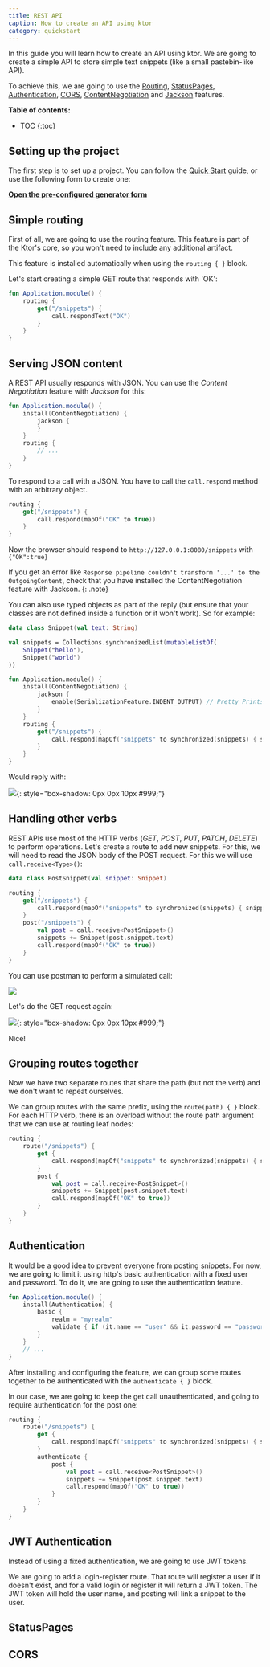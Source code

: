 ```yaml
---
title: REST API
caption: How to create an API using ktor
category: quickstart
---
```


In this guide you will learn how to create an API using ktor.
We are going to create a simple API to store simple text snippets (like a small pastebin-like API).

To achieve this, we are going to use the
[Routing](/features/routing.html),
[StatusPages](/features/status-pages.html),
[Authentication](/features/authentication.html),
[CORS](/features/cors.html),
[ContentNegotiation](/features/content-negotiation.html) and
[Jackson](/features/content-negotiation/jackson.html)
features.

**Table of contents:**

* TOC
{:toc}

## Setting up the project

The first step is to set up a project. You can follow the [Quick Start](/quickstart/index.html) guide, or use the following form to create one:

[**Open the pre-configured generator form**](javascript:$('#start_ktor_io_form').toggle())

<iframe src="{{ site.start_ktor_io_url }}#dependency=auth&dependency=auth-jwt&dependency=ktor-jackson&artifact-group=com.example&artifact-name=api-example" id="start_ktor_io_form" style="border:1px solid #343a40;width:100%;height:500px;display:none;"></iframe>

## Simple routing

First of all, we are going to use the routing feature. This feature is part of the Ktor's core, so you won't need
to include any additional artifact.

This feature is installed automatically when using the `routing { }` block.

Let's start creating a simple GET route that responds with 'OK':

```kotlin
fun Application.module() {
    routing {
        get("/snippets") {
            call.respondText("OK")
        }
    }
}
```

## Serving JSON content

A REST API usually responds with JSON. You can use the *Content Negotiation* feature with *Jackson* for this:

```kotlin
fun Application.module() {
    install(ContentNegotiation) {
        jackson {
        }
    }
    routing {
        // ...
    }
}
```

To respond to a call with a JSON. You have to call the `call.respond` method with an arbitrary object.

```kotlin
routing {
    get("/snippets") {
        call.respond(mapOf("OK" to true))
    }
}
```

Now the browser should respond to `http://127.0.0.1:8080/snippets` with `{"OK":true}`

If you get an error like `Response pipeline couldn't transform '...' to the OutgoingContent`, check that you have
installed the ContentNegotiation feature with Jackson.
{: .note}

You can also use typed objects as part of the reply (but ensure that your classes are not defined
inside a function or it won't work). So for example:

```kotlin
data class Snippet(val text: String)

val snippets = Collections.synchronizedList(mutableListOf(
    Snippet("hello"),
    Snippet("world")
))

fun Application.module() {
    install(ContentNegotiation) {
        jackson {
            enable(SerializationFeature.INDENT_OUTPUT) // Pretty Prints the JSON
        }
    }
    routing {
        get("/snippets") {
            call.respond(mapOf("snippets" to synchronized(snippets) { snippets.toList() }))
        }
    }
}
```

Would reply with:

![](/quickstart/guides/api/snippets_get.png){: style="box-shadow: 0px 0px 10px #999;"}

## Handling other verbs

REST APIs use most of the HTTP verbs (_GET_, _POST_, _PUT_, _PATCH_, _DELETE_) to perform operations.
Let's create a route to add new snippets. For this, we will need to read the JSON body of the POST request.
For this we will use `call.receive<Type>()`:

```kotlin
data class PostSnippet(val snippet: Snippet)

routing {
    get("/snippets") {
        call.respond(mapOf("snippets" to synchronized(snippets) { snippets.toList() }))
    }
    post("/snippets") {
        val post = call.receive<PostSnippet>()
        snippets += Snippet(post.snippet.text)
        call.respond(mapOf("OK" to true))
    }
}
```

You can use postman to perform a simulated call:

![](/quickstart/guides/api/postman.png)

Let's do the GET request again:

![](/quickstart/guides/api/snippets_get_new.png){: style="box-shadow: 0px 0px 10px #999;"}

Nice!

## Grouping routes together

Now we have two separate routes that share the path (but not the verb) and we don't want to repeat ourselves.

We can group routes with the same prefix, using the `route(path) { }` block. For each HTTP verb, there is an
overload without the route path argument that we can use at routing leaf nodes:

```kotlin
routing {
    route("/snippets") {
        get {
            call.respond(mapOf("snippets" to synchronized(snippets) { snippets.toList() }))
        }
        post {
            val post = call.receive<PostSnippet>()
            snippets += Snippet(post.snippet.text)
            call.respond(mapOf("OK" to true))
        }
    }
}
```

## Authentication

It would be a good idea to prevent everyone from posting snippets. For now, we are going to limit it using
http's basic authentication with a fixed user and password. To do it, we are going to use the authentication feature.

```kotlin
fun Application.module() {
    install(Authentication) {
        basic {
            realm = "myrealm" 
            validate { if (it.name == "user" && it.password == "password") UserIdPrincipal("user") else null }
        }
    }
    // ...
}
```

After installing and configuring the feature, we can group some routes together to be authenticated with the
`authenticate { }` block.

In our case, we are going to keep the get call unauthenticated, and going to require authentication for the post one:

```kotlin
routing {
    route("/snippets") {
        get {
            call.respond(mapOf("snippets" to synchronized(snippets) { snippets.toList() }))
        }
        authenticate {
            post {
                val post = call.receive<PostSnippet>()
                snippets += Snippet(post.snippet.text)
                call.respond(mapOf("OK" to true))
            }        
        }
    }
}
```

## JWT Authentication

Instead of using a fixed authentication, we are going to use JWT tokens.

We are going to add a login-register route. That route will register a user if it doesn't exist,
and for a valid login or register it will return a JWT token.
The JWT token will hold the user name, and posting will link a snippet to the user.

## StatusPages

## CORS
